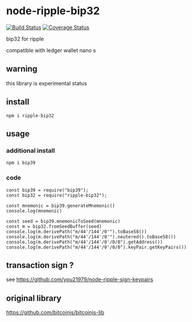 # node-ripple-bip32

[![Build Status](https://secure.travis-ci.org/you21979/node-ripple-bip32.png?branch=master)](https://travis-ci.org/you21979/node-ripple-bip32)
[![Coverage Status](https://coveralls.io/repos/github/you21979/node-ripple-bip32/badge.svg?branch=master)](https://coveralls.io/github/you21979/node-ripple-bip32?branch=master)

bip32 for ripple

compatible with ledger wallet nano s

## warning

this library is experimental status

## install

```
npm i ripple-bip32
```

## usage

### additional install

```
npm i bip39
```

### code

```
const bip39 = require("bip39");
const bip32 = require("ripple-bip32");

const mnemonic = bip39.generateMnemonic()
console.log(mnemonic)

const seed = bip39.mnemonicToSeed(mnemonic)
const m = bip32.fromSeedBuffer(seed)
console.log(m.derivePath("m/44'/144'/0'").toBase58())
console.log(m.derivePath("m/44'/144'/0'").neutered().toBase58())
console.log(m.derivePath("m/44'/144'/0'/0/0").getAddress())
console.log(m.derivePath("m/44'/144'/0'/0/0").keyPair.getKeyPairs())
```

## transaction sign ?

see https://github.com/you21979/node-ripple-sign-keypairs

## original library

https://github.com/bitcoinjs/bitcoinjs-lib



